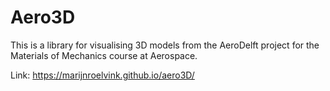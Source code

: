 # Aero3D

This is a library for visualising 3D models from the AeroDelft project for the Materials of Mechanics course at Aerospace.

Link: https://marijnroelvink.github.io/aero3D/
